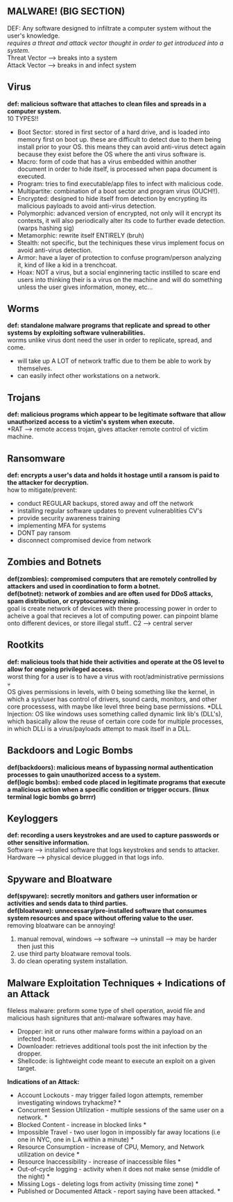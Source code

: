 ## MALWARE! (BIG SECTION) ##
DEF: Any software designed to infiltrate a computer system without the user's knowledge. <br>
*requires a threat and attack vector thought in order to get introduced into a system.*<br>
Threat Vector --> breaks into a system       <br>
Attack Vector --> breaks in and infect system       <br>

## Virus ## 
__def: malicious software that attaches to clean files and spreads in a computer system.__<br>
       10 TYPES!!
- Boot Sector: stored in first sector of a hard drive, and is loaded into memory first on boot up. these are difficult to detect due to them being install prior to your OS. this means they can avoid anti-virus detect again because they exist before the OS where the anti virus software is.
- Macro: form of code that has a virus embedded within another document in order to hide itself, is processed when papa document is executed.
- Program: tries to find executable/app files to infect with malicious code.
- Multipartite: combination of a boot sector and program virus (OUCH!!).
- Encrypted: designed to hide itself from detection by encrypting its malicious payloads to avoid anti-virus detection.
- Polymorphic: advanced version of encrypted, not only will it encrypt its contexts, it will also periodically alter its code to further evade detection. (warps hashing sig)
- Metamorphic: rewrite itself ENTIRELY (bruh)
- Stealth: not specific, but the techiniques these virus implement focus on avoid anti-virus detection.
- Armor: have a layer of protection to confuse program/person analyzing it, kind of like a kid in a trenchcoat.
- Hoax: NOT a virus, but a social enginnering tactic instilled to scare end users into thinking their is a virus on the machine and will do something unless the user gives information, money, etc...
## Worms ##
__def: standalone malware programs that replicate and spread to other systems by exploiting software vulnerabilities.__<br>
worms unlike virus dont need the user in order to replicate, spread, and come.
- will take up A LOT of network traffic due to them be able to work by themselves.
- can easily infect other workstations on a network.

## Trojans ## 
__def: malicious programs which appear to be legitimate software that allow unauthorized access to a victim's system when execute.__<br>
*RAT --> remote access trojan, gives attacker remote control of victim machine.

## Ransomware ##
__def: encrypts a user's data and holds it hostage until a ransom is paid to the attacker for decryption.__<br>
how to mitigate/prevent:
- conduct REGULAR backups, stored away and off the network
- installing regular software updates to prevent vulnerablities CV's
- provide security awareness training
- implementing MFA for systems
- DONT pay ransom
- disconnect compromised device from network
## Zombies and Botnets ##
__def(zombies): compromised computers that are remotely controlled by attackers and used in coordination to form a botnet.__<br>
__def(botnet): network of zombies and are often used for DDoS attacks, spam distribution, or cryptocurrency mining.__<br>
goal is create network of devices with there processing power in order to acheive a goal that recieves a lot of computing power. can pinpoint blame onto different devices, or store illegal stuff..
C2 --> central server
## Rootkits ##
__def: malicious tools that hide their activities and operate at the OS level to allow for ongoing privileged access.__<br>
worst thing for a user is to have a virus with root/administrative permissions 💀 <br>
OS gives permissions in levels, with 0 being something like the kernel, in which a sys/user has control of drivers, sound cards, monitors, and other core processess, with maybe like level three being base permissions.
*DLL Injection: OS like windows uses something called dynamic link lib's (DLL's), which basically allow the reuse of certain core code for multiple processes, in which DLLi is a virus/payloads attempt to mask itself in a DLL.
## Backdoors and Logic Bombs ##
__def(backdoors): malicious means of bypassing normal authentication processes to gain unauthorized access to a system.__<br>
__def(logic bombs): embed code placed in legitimate programs that execute a malicious action when a specific condition or trigger occurs. (linux terminal logic bombs go brrrr)__<br>

## Keyloggers ##
__def: recording a users keystrokes and are used to capture passwords or other sensitive information.__<br>
Software --> installed software that logs keystrokes and sends to attacker. <br>
Hardware --> physical device plugged in that logs info.<br>
## Spyware and Bloatware ##
__def(spyware): secretly monitors and gathers user information or activities and sends data to third parties.__<br>
__def(bloatware): unnecessary/pre-installed software that consumes system resources and space without offering value to the user.__<br>
removing bloatware can be annoying!<br>
1. manual removal, windows --> software --> uninstall --> may be harder then just this
2. use third party bloatware removal tools.
3. do clean operating system installation.

## Malware Exploitation Techniques + Indications of an Attack ##
fileless malware: preform some type of shell operation, avoid file and malicious hash signitures that anti-malware softwares may have.
- Dropper: init or runs other malware forms within a payload on an infected host.
- Downloader: retrieves additional tools post the init infection by the dropper.
- Shellcode: is lightweight code meant to execute an exploit on a given target.

__Indications of an Attack:__
* Account Lockouts - may trigger failed logon attempts, remember investigating windows tryhackme? *
* Concurrent Session Utilization - multiple sessions of the same user on a network. *
* Blocked Content - increase in blocked links *
* Impossible Travel - two user logon in impossibly far away locations (i.e one in NYC, one in L.A within a minute) *
* Resource Consumption - increase of CPU, Memory, and Network utilization on device *
* Resource Inaccessibility - increase of inaccessible files *
* Out-of-cycle logging - activity when it does not make sense (middle of the night) *
* Missing Logs - deleting logs from activity (missing time zone) *
* Published or Documented Attack - report saying have been attacked. *